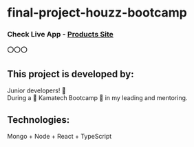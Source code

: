 # final-project-houzz-bootcamp

### Check Live App - [Products Site](https://final-project-houzz-bootcamp.herokuapp.com/)

⭕⭕⭕

## This project is developed by: 
Junior developers! 🥇\
During a 🎉 Kamatech Bootcamp 🎉 in my leading and mentoring.

## Technologies:
Mongo + Node + React + TypeScript

